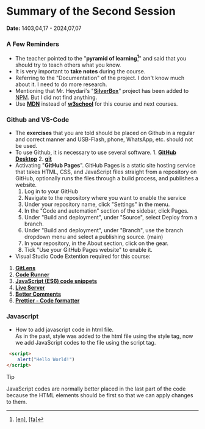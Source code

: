 # Summary of the Second Session
**Date:** 1403,04,17 - 2024,07,07

### A Few Reminders
- The teacher pointed to the "**pyramid of learning[^1]**" and said that you should try to teach others what you know.
- It is very important to **take notes** during the course.
- Referring to the "Documentation" of the project. I don't know much about it. I need to do more research.
- Mentioning that Mr. Heydari's "**[SilverBox](https://github.com/Silverethical/silverBox)**" project has been added to [NPM](https://www.npmjs.com/). But I did not find anything.
- Use **[MDN](https://developer.mozilla.org/en-US/)** instead of **[w3school](https://www.w3schools.com/)** for this course and next courses.

### Github and VS-Code
- The **exercises** that you are told should be placed on Github in a regular and correct manner and  USB-Flash, phone, WhatsApp, etc. should not be used.
- To use Github, it is necessary to use several software. 1. **[GitHub Desktop](https://www.gitkraken.com/download?_gl=1*mfwdlk*_up*MQ..&gclid=Cj0KCQjwv7O0BhDwARIsAC0sjWP_b_ZWM-w-R6wvdos2PJtMGWpEurfWY2b23nAtYxBkiPjvW2R4P3oaAgiiEALw_wcB)** 2. **[git](https://git-scm.com/downloads)**
- Activating "**GitHub Pages**". GitHub Pages is a static site hosting service that takes HTML, CSS, and JavaScript files straight from a repository on GitHub, optionally runs the files through a build process, and publishes a website.
    1. Log in to your GitHub
    2. Navigate to the repository where you want to enable the service
    3. Under your repository name, click "Settings" in the menu.
    4. In the "Code and automation" section of
    the sidebar, click Pages.
    5. Under "Build and deployment", under "Source", select Deploy from a branch.
    6. Under "Build and deployment", under "Branch", use the branch dropdown menu and select a publishing source. (main)
    7. In your repository, in the About section, click on the gear.
    8. Tick "Use your GitHub Pages website" to enable it.
- Visual Studio Code Extention required for this course:
1. **[GitLens](https://marketplace.visualstudio.com/items?itemName=eamodio.gitlens)**
2. **[Code Runner](https://marketplace.visualstudio.com/items?itemName=formulahendry.code-runner)**
3. **[JavaScript (ES6) code snippets](https://marketplace.visualstudio.com/items?itemName=xabikos.JavaScriptSnippets)**
4. **[Live Server](https://marketplace.visualstudio.com/items?itemName=ritwickdey.LiveServer)**
5. **[Better Comments](https://marketplace.visualstudio.com/items?itemName=aaron-bond.better-comments)**
6. **[Prettier - Code formatter](https://marketplace.visualstudio.com/items?itemName=esbenp.prettier-vscode)**

### Javascript
- How to add javascript code in html file.<br>
As in the past, style was added to the html file using the style tag, now we add JavaScript codes to the file using the script tag.
```html
 <script> 
    alert("Hello World!")
</script>
```
> [!TIP]
> JavaScript codes are normally better placed in the last part of the code because the HTML elements should be first so that we can apply changes to them.


[^1]: [[en]](https://www.google.com/search?q=learninig+pyramid&oq=learninig+pyramid&gs_lcrp=EgZjaHJvbWUyBggAEEUYOdIBCDcxNTJqMGo3qAIAsAIA&sourceid=chrome&ie=UTF-8), [[fa]](https://www.google.com/search?q=%D9%87%D8%B1%D9%85+%DB%8C%D8%A7%D8%AF%DA%AF%DB%8C%D8%B1%DB%8C&oq=%D9%87%D8%B1%D9%85+%DB%8C%D8%A7%D8%AF%DA%AF%DB%8C%D8%B1%DB%8C&gs_lcrp=EgZjaHJvbWUyBggAEEUYOdIBCDU1OTBqMGo3qAIAsAIA&sourceid=chrome&ie=UTF-8)